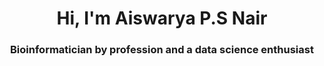 <h1 align="center">Hi, I'm Aiswarya P.S Nair</h1>
<h3 align="center">Bioinformatician by profession and a data science enthusiast</h3> <br/>
